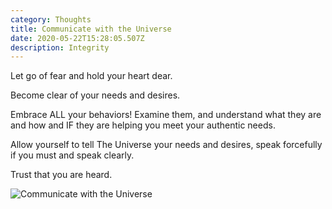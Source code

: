 ```yaml
---
category: Thoughts
title: Communicate with the Universe
date: 2020-05-22T15:28:05.507Z
description: Integrity
---
```

Let go of fear and hold your heart dear.

Become clear of your needs and desires.

Embrace ALL your behaviors! Examine them, and understand what they are and how and IF they are helping you meet your authentic needs.

Allow yourself to tell The Universe your needs and desires, speak forcefully if you must and speak clearly.

Trust that you are heard.

![Communicate with the Universe](/img/universe.jpg "Communicate with the Universe")